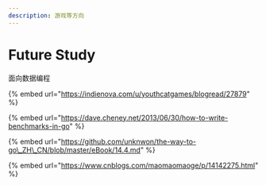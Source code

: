 ```yaml
---
description: 游戏等方向
---
```


# Future Study

面向数据编程

{% embed url="https://indienova.com/u/youthcatgames/blogread/27879" %}

{% embed url="https://dave.cheney.net/2013/06/30/how-to-write-benchmarks-in-go" %}

{% embed url="https://github.com/unknwon/the-way-to-go\_ZH\_CN/blob/master/eBook/14.4.md" %}

{% embed url="https://www.cnblogs.com/maomaomaoge/p/14142275.html" %}



